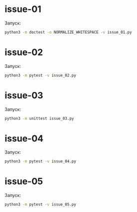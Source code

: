 # issue-01

Запуск:
```bash
python3 -m doctest -o NORMALIZE_WHITESPACE -v issue_01.py
```

# issue-02

Запуск:
```bash
python3 -m pytest -v issue_02.py
```

# issue-03

Запуск:
```bash
python3 -m unittest issue_03.py
```

# issue-04

Запуск:
```bash
python3 -m pytest -v issue_04.py
```

# issue-05

Запуск:
```bash
python3 -m pytest -v issue_05.py
```